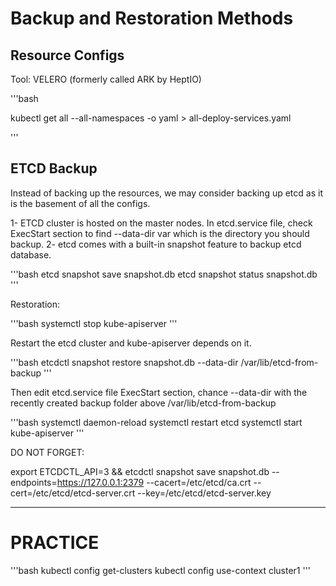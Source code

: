 # Backup and Restoration Methods

## Resource Configs

Tool: VELERO (formerly called ARK by HeptIO)

'''bash

kubectl get all --all-namespaces -o yaml > all-deploy-services.yaml 

'''

## ETCD Backup

Instead of backing up the resources, we may consider backing up etcd as it is the basement of all the configs.

1- ETCD cluster is hosted on the master nodes. In etcd.service file, check ExecStart section to find --data-dir var which is the directory you should backup.
2- etcd comes with a built-in snapshot feature to backup etcd database.

'''bash
etcd snapshot save snapshot.db
etcd snapshot status snapshot.db 
'''

Restoration:

'''bash
systemctl stop kube-apiserver
'''

Restart the etcd cluster and kube-apiserver depends on it.

'''bash
etcdctl snapshot restore snapshot.db --data-dir /var/lib/etcd-from-backup
'''

Then edit etcd.service file ExecStart section, chance --data-dir with the recently created backup folder above /var/lib/etcd-from-backup

'''bash
systemctl daemon-reload
systemctl restart etcd
systemctl start kube-apiserver
'''

DO NOT FORGET:

export ETCDCTL_API=3 && etcdctl snapshot save snapshot.db --endpoints=https://127.0.0.1:2379 --cacert=/etc/etcd/ca.crt --cert=/etc/etcd/etcd-server.crt --key=/etc/etcd/etcd-server.key


--------

# PRACTICE
'''bash
kubectl config get-clusters
kubectl config use-context cluster1
'''